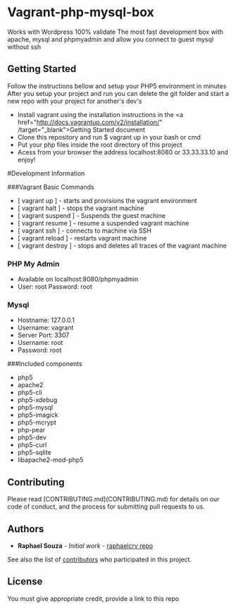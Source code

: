# Vagrant-php-mysql-box<br/>
Works with Wordpress 100% validate
The most fast development box with apache, mysql and phpmyadmin and allow you connect to guest mysql without ssh


<h2>Getting Started</h2>
<p>Follow the instructions bellow and setup your PHP5 environment in minutes
After you setup your project and run you can delete the git folder and start a new repo with your project for another's dev's</p>

* Install vagrant using the installation instructions in the <a href="http://docs.vagrantup.com/v2/installation/" /target="_blank">Getting Started document</a>
* Clone this repository and run $ vagrant up in your bash or cmd
* Put your php files inside the root directory of this project
* Acess from your browser the address localhost:8080 or 33.33.33.10 and enjoy!


#Development Information

###Vagrant Basic Commands

* [ vagrant up ] - starts and provisions the vagrant environment</li>
* [ vagrant halt ] - stops the vagrant machine</li>
* [ vagrant suspend ] - Suspends the guest machine</li>
* [ vagrant resume ] - resume a suspended vagrant machine</li>
* [ vagrant ssh ] - connects to machine via SSH</li>
* [ vagrant reload ] - restarts vagrant machine </li>
* [ vagrant destroy ] - stops and deletes all traces of the vagrant machine </li>

### PHP My Admin

* Available on localhost:8080/phpmyadmin
* User: root Password: root


### Mysql

* Hostname: 127.0.0.1
* Username: vagrant
* Server Port: 3307
* Username: root
* Password: root



###Included components
* php5
* apache2
* php5-cli
* php5-xdebug
* php5-mysql
* php5-imagick
* php5-mcrypt
* php-pear
* php5-dev
* php5-curl
* php5-sqlite
* libapache2-mod-php5


<h2>Contributing</h2>
Please read [CONTRIBUTING.md](CONTRIBUTING.md) for details on our code of conduct, and the process for submitting pull requests to us.

## Authors

* **Raphael Souza** - *Initial work* - [raphaelcrv repo](https://github.com/raphaelcrv)

See also the list of [contributors](https://github.com/raphaelcrv/vagrant-php-mysql-box/edit/Readme-Update/CONTRIBUTING.md) who participated in this project.

## License

You must give appropriate credit, provide a link to this repo

